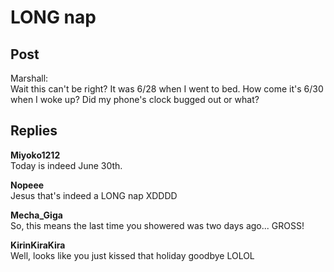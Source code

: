 # LONG nap
## Post
Marshall:<br>
Wait this can't be right? It was 6/28 when I went to bed. How come it's 6/30 when I woke up? Did my phone's clock bugged out or what?


## Replies
**Miyoko1212**<br>
Today is indeed June 30th.

**Nopeee**<br>
Jesus that's indeed a LONG nap XDDDD

**Mecha_Giga**<br>
So, this means the last time you showered was two days ago... GROSS!

**KirinKiraKira**<br>
Well, looks like you just kissed that holiday goodbye LOLOL

